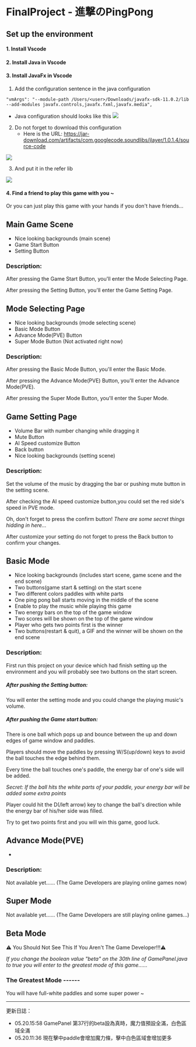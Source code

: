 # FinalProject - 進撃のPingPong

## Set up the environment
#### 1. Install Vscode 



#### 2. Install Java in Vscode 






#### 3. Install JavaFx in Vscode 
1. Add the configuration sentence in the java configuration

```
"vmArgs": "--module-path /Users/<user>/Downloads/javafx-sdk-11.0.2/lib --add-modules javafx.controls,javafx.fxml,javafx.media",
```

* Java configuration should looks like this
![](https://i.imgur.com/sfXtJg8.png)

2. Do not forget to download this configuration
    * Here is the URL:
https://jar-download.com/artifacts/com.googlecode.soundlibs/jlayer/1.0.1.4/source-code

![](https://i.imgur.com/YY2UGRA.png)


3.  And put it in the refer lib

![](https://i.imgur.com/7xCGvRb.png)

#### 4. Find a friend to play this game with you ~
Or you can just play this game with your hands if you don't have friends...







## Main Game Scene
+ Nice looking backgrounds (main scene)
+ Game Start Button
+ Setting Button

### Description:
After pressing the Game Start Button, you'll enter the Mode Selecting Page.

After pressing the Setting Button, you'll enter the Game Setting Page.







## Mode Selecting Page
+ Nice looking backgrounds (mode selecting scene)
+ Basic Mode Button
+ Advance Mode(PVE) Button
+ Super Mode Button (Not activated right now)

### Description:
After pressing the Basic Mode Button, you'll enter the Basic Mode.

After pressing the Advance Mode(PVE) Button, you'll enter the Advance Mode(PVE).

After pressing the Super Mode Button, you'll enter the Super Mode.










## Game Setting Page
+ Volume Bar with number changing while dragging it
+ Mute Button
+ AI Speed customize Button
+ Back button
+ Nice looking backgrounds (setting scene)
### Description:
Set the volume of the music by dragging the bar or pushing mute button in the setting scene.

After checking the AI speed customize button,you could set the red side's speed in PVE mode.

Oh, don't forget to press the confirm button!
  *There are some secret things hidding in here...*
  
After customize your setting do not forget to press the Back button to confirm your changes.








## Basic Mode 
+ Nice looking backgrounds (includes start scene, game scene and the end scene)
+ Two buttons(game start & setting) on the start scene
+ Two different colors paddles with white parts
+ One ping pong ball starts moving in the middle of the scene
+ Enable to play the music while playing this game
+ Two energy bars on the top of the game window 
+ Two scores will be shown on the top of the game window 
+ Player who gets two points first is the winner
+ Two buttons(restart & quit), a GIF and the winner will be shown on the end scene
### Description:
First run this project on your device which had finish setting up the environment
and you will probably see two buttons on the start screen.
##### After pushing the Setting button:
You will enter the setting mode and you could change the playing music's volume.
##### After pushing the Game start button:
There is one ball which pops up and bounce between the up and down edges of game window and paddles.

Players should move the paddles by pressing W/S(up/down) keys to avoid the ball touches the edge behind them.

Every time the ball touches one's paddle, the energy bar of one's side will be added.

*Secret: If the ball hits the white parts of your paddle, your energy bar will be added some extra points*

Player could hit the D(/left arrow) key to change the ball's direction while the energy bar of his/her side was filled.

Try to get two points first and you will win this game, good luck.


## Advance Mode(PVE) 
+ 
### Description:
Not available yet......
(The Game Developers are playing online games now)


## Super Mode 
Not available yet......
(The Game Developers are still playing online games...)





## Beta Mode 
:warning: You Should Not See This If You Aren't The Game Developer!!!:warning:

*If you change the boolean value "beta" on the 30th line of GamePanel.java to true you will enter to the greatest mode of this game......* 
### The Greatest Mode ------
You will have full-white paddles and some super power ~









------
更新日誌：
* 05.20.15:58 GamePanel 第37行的beta設為真時，魔力值預設全滿，白色區域全滿
* 05.20.11:36 現在擊中paddle會增加魔力條，擊中白色區域會增加更多
